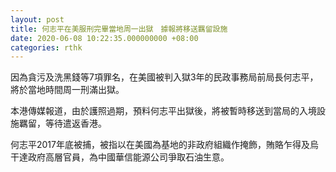 ```yaml
---
layout: post
title: 何志平在美服刑完畢當地周一出獄　據報將移送羈留設施
date: 2020-06-08 10:22:35.000000000 +08:00
categories: rthk
---
```


因為貪污及洗黑錢等7項罪名，在美國被判入獄3年的民政事務局前局長何志平，將於當地時間周一刑滿出獄。

本港傳媒報道，由於護照過期，預料何志平出獄後，將被暫時移送到當局的入境設施羈留，等待遣返香港。

何志平2017年底被捕，被指以在美國為基地的非政府組織作掩飾，賄賂乍得及烏干達政府高層官員，為中國華信能源公司爭取石油生意。
